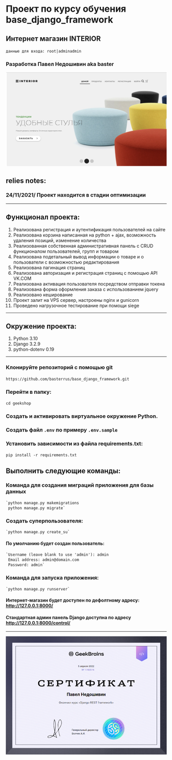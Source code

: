 # Проект по курсу обучения base_django_framework
## Интернет магазин INTERIOR
`данные для входа: root|adminadmin`
### Разработка Павел Недошивин aka baster
![img](Screenshot.png)

## relies notes:
### 
### 24/11/2021/ Проект находится в стадии оптимизации
___

## Функционал проекта:
1. Реализована регистрация и аутентификация пользователей на сайте
2. Реализована корзина написанная на python + ajax, возможность удаления позиций, изменение количества
3. Реализованная собственная административная панель с CRUD функционалом пользователей, групп и товаром
4. Реализована подетальный вывод информации о товаре и о пользователи с возможностью редактирования
5. Реализована пагинация страниц
6. Реализована авторизация и регистрация страниц с помощью API VK.COM
7. Реализована активация пользователя посредством отправки токена
8. Реализована форма оформления заказа с использованием jquery
9. Реализовано кеширование
10. Проект залит на VPS сервер, настроены nginx и gunicorn
11. Проведено нагрузочное тестирование при помощи siege


___

## Окружение проекта:
1. Python 3.10
2. Django 3.2.9
3. python-dotenv 0.19
___

### Клонируйте репозиторий с помощью git

`https://github.com/basterrus/base_django_framework.git`

### Перейти в папку:

`cd geekshop`

### Создать и активировать виртуальное окружение Python.

### Создать файл `.env` по примеру `.env.sample`

### Установить зависимости из файла requirements.txt:
`pip install -r requirements.txt`

## Выполнить следующие команды:
### Команда для создания миграций приложения для базы данных
    `python manage.py makemigrations
     python manage.py migrate`
 
### Cоздать суперпользователя:
    `python manage.py create_su`
#### По умолчанию будет создан пользователь:

    `Username (leave blank to use 'admin'): admin
     Email address: admin@domain.com
     Password: admin`
     
### Команда для запуска приложения:
    `python manage.py runserver`
#### Интернет-магазин будет доступен по дефолтному адресу: http://127.0.0.1:8000/
#### Стандартная админ панель Django доступна по адресу http://127.0.0.1:8000/control/
 
___
![img](Screenshot_9.png)


